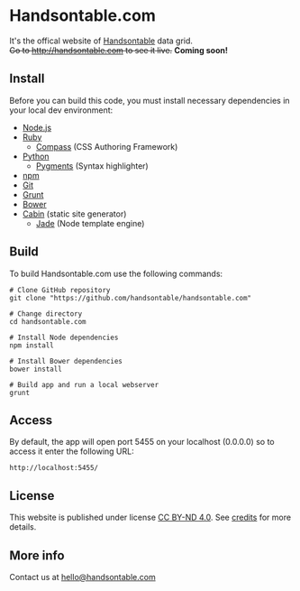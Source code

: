 # Handsontable.com
It's the offical website of [Handsontable](https://github.com/handsontable/handsontable) data grid.  
~~Go to http://handsontable.com to see it live.~~ **Coming soon!**

## Install
Before you can build this code, you must install necessary dependencies in your local dev environment:

- [Node.js](http://nodejs.org/)
- [Ruby](http://rubyinstaller.org/)
    - [Compass](http://compass-style.org/) (CSS Authoring Framework)
- [Python](https://www.python.org/)
    - [Pygments](http://pygments.org/) (Syntax highlighter)
- [npm](https://www.npmjs.com/)
- [Git](http://git-scm.com/)
- [Grunt](http://gruntjs.com/)
- [Bower](http://bower.io/)
- [Cabin](http://www.cabinjs.com/) (static site generator)
    - [Jade](http://jade-lang.com/) (Node template engine)

## Build
To build Handsontable.com use the following commands:

```
# Clone GitHub repository
git clone "https://github.com/handsontable/handsontable.com"

# Change directory
cd handsontable.com

# Install Node dependencies
npm install

# Install Bower dependencies
bower install

# Build app and run a local webserver
grunt
```

## Access
By default, the app will open port 5455 on your localhost (0.0.0.0) so to access it enter the following URL:

```
http://localhost:5455/
```

## License
This website is published under license [CC BY-ND 4.0](http://creativecommons.org/licenses/by-nd/4.0/). See 
[credits](https://github.com/handsontable/handsontable.com/blob/develop/src/pages/credits.jade) for more details.

## More info
Contact us at [hello@handsontable.com](mailto:hello@handsontable.com)